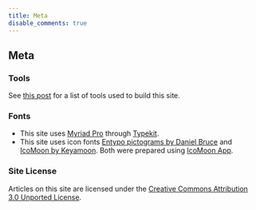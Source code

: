 ```yaml
---
title: Meta
disable_comments: true
---
```

## Meta

### Tools

See [this post](/blog/2012/12/migrating-from-drupal-to-middleman) for a list of
tools used to build this site.

### Fonts

* This site uses [Myriad Pro](https://typekit.com/fonts/myriad-pro) through
  [Typekit](https://typekit.com).
* This site uses icon fonts
  [Entypo pictograms by Daniel Bruce](http://www.entypo.com) and
  [IcoMoon by Keyamoon](http://icomoon.io/#icons). Both were prepared using
  [IcoMoon App](http://icomoon.io/app/).

### Site License

Articles on this site are licensed under the
[Creative Commons Attribution 3.0 Unported License](http://creativecommons.org/licenses/by/3.0/deed.en_US).
